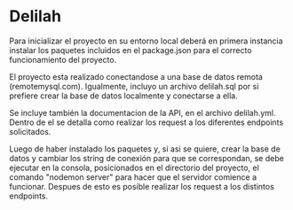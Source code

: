 # Delilah

Para inicializar el proyecto en su entorno local deberá en primera instancia instalar los paquetes incluidos en el package.json para el correcto funcionamiento del proyecto.

El proyecto esta realizado conectandose a una base de datos remota (remotemysql.com). Igualmente, incluyo un archivo delilah.sql por si prefiere crear la base de datos localmente y conectarse a ella.

Se incluye también la documentacion de la API, en el archivo delilah.yml. Dentro de el se detalla como realizar los request a los diferentes endpoints solicitados.

Luego de haber instalado los paquetes y, si asi se quiere, crear la base de datos y cambiar los string de conexión para que se correspondan, se debe ejecutar en la consola, posicionados en el directorio del proyecto, el comando "nodemon server" para hacer que el servidor comience a funcionar. Despues de esto es posible realizar los request a los distintos endpoints.
